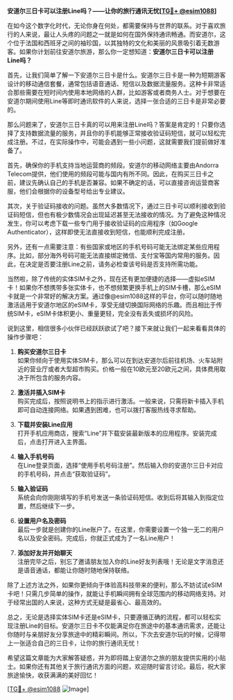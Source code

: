 **安道尔三日卡可以注册Line吗？——让你的旅行通讯无忧[[TG💪+ @esim1088](https://t.me/s/esim1088)]**

在如今这个数字化时代，无论你身在何处，都需要保持与世界的联系。对于喜欢旅行的人来说，最让人头疼的问题之一就是如何在国外保持通讯畅通。而安道尔，这个位于法国和西班牙之间的袖珍国，以其独特的文化和美丽的风景吸引着无数游客。如果你计划前往安道尔旅游，那么你一定想知道：**安道尔三日卡可以注册Line吗？**

首先，让我们简单了解一下安道尔三日卡是什么。安道尔三日卡是一种为短期游客设计的移动通信套餐，通常包括语音通话、短信以及数据流量服务。这种卡非常适合那些需要在短时间内使用本地网络的人群，比如游客或者商务人士。对于想要在安道尔期间使用Line等即时通讯软件的人来说，选择一张合适的三日卡是非常必要的。

那么问题来了，安道尔三日卡真的可以用来注册Line吗？答案是肯定的！只要你选择了支持数据流量的服务，并且你的手机能够正常接收验证码短信，就可以轻松完成注册。不过，在实际操作中，可能会遇到一些小问题，这就需要我们提前做好准备了。

首先，确保你的手机支持当地运营商的频段。安道尔的移动网络主要由Andorra Telecom提供，他们使用的频段可能与国内有所不同。因此，在购买三日卡之前，建议先确认自己的手机是否兼容。如果不确定的话，可以直接咨询运营商客服，他们会根据你的设备型号给出专业建议。

其次，关于验证码接收的问题。虽然大多数情况下，通过三日卡可以顺利接收到验证码短信，但也有极少数情况会出现延迟甚至无法接收的情况。为了避免这种情况发生，你可以考虑下载一些专门用于接收验证码的应用程序（如Google Authenticator），这样即使无法直接收到短信，也能顺利完成注册。

另外，还有一点需要注意：有些国家或地区的手机号码可能无法绑定某些应用程序。比如，部分海外号码可能无法直接绑定微信、支付宝等国内常用的服务。因此，在决定是否要注册Line之前，请务必检查该号码是否支持所需功能。

当然啦，除了传统的实体SIM卡之外，现在还有更加便捷的选择——虚拟eSIM卡！如果你不想携带多张实体卡，也不想频繁更换手机上的SIM卡槽，那么eSIM卡就是一个非常好的解决方案。通过像@esim1088这样的平台，你可以随时随地激活适用于安道尔地区的eSIM卡，享受无缝切换国际网络的乐趣。而且相比于传统SIM卡，eSIM卡体积更小、重量更轻，完全没有丢失或损坏的风险。

说到这里，相信很多小伙伴已经跃跃欲试了吧？接下来就让我们一起来看看具体的操作步骤吧：

1. **购买安道尔三日卡**  
   如果你倾向于使用实体SIM卡，那么可以在到达安道尔后前往机场、火车站附近的营业厅或者大型超市购买。价格一般在10欧元至20欧元之间，具体费用取决于所包含的服务内容。

2. **激活并插入SIM卡**  
   购买完成后，按照说明书上的指示进行激活。一般来说，只需将新卡插入手机即可自动连接网络。如果遇到困难，也可以拨打客服热线寻求帮助。

3. **下载并安装Line应用**  
   打开手机应用商店，搜索“Line”并下载安装最新版本的应用程序。安装完成后，点击打开进入主界面。

4. **输入手机号码**  
   在Line登录页面，选择“使用手机号码注册”。然后输入你的安道尔三日卡对应的手机号码，并点击“获取验证码”。

5. **输入验证码**  
   系统会向你刚刚填写的手机号发送一条验证码短信。收到后将其输入到指定位置，然后继续下一步。

6. **设置用户名及密码**  
   最后一步就是创建你的Line账户了。在这里，你需要设置一个独一无二的用户名以及安全密码。完成后，你就正式成为了一名Line用户！

7. **添加好友并开始聊天**  
   注册完毕之后，别忘了邀请朋友加入你的Line好友列表哦！无论是文字消息还是语音通话，都能让你随时随地保持联络。

除了上述方法之外，如果你更倾向于体验高科技带来的便利，那么不妨试试eSIM卡吧！只需几步简单的操作，就能让手机瞬间拥有全球范围内的移动网络支持。对于经常出国的人来说，这种方式无疑是最省心、最高效的。

总之，无论是选择实体SIM卡还是eSIM卡，只要遵循正确的流程，都可以轻松实现注册Line的目标。安道尔三日卡不仅能满足你在旅途中的基本通讯需求，还能让你随时与亲朋好友分享旅途中的精彩瞬间。所以，下次去安道尔玩的时候，记得带上一张适合自己的三日卡，让你的旅行通讯无忧！

希望这篇文章能为大家解答疑惑，并为即将踏上安道尔之旅的朋友提供实用的小贴士。如果你还有其他关于旅行通讯方面的问题，欢迎随时留言讨论。最后，祝大家旅途愉快，收获满满的美好回忆！

[[TG💪+ @esim1088](https://t.me/s/esim1088) ![Image](https://i.postimg.cc/4NQfJmqS/Snipaste-2025-05-13-00-14-12.png)]